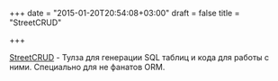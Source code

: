 +++
date = "2015-01-20T20:54:08+03:00"
draft = false
title = "StreetCRUD"

+++

<p><a href="https://github.com/isted/StreetCRUD">StreetCRUD</a>&nbsp;- Тулза для генерации SQL таблиц&nbsp;и кода для работы с ними. Специально для не фанатов ORM.</p>

